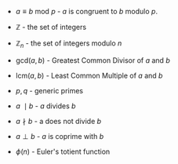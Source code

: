 * $a\equiv b \text{ mod } p$ - $a$ is congruent to $b$ modulo $p$. 
* $\mathbb{Z}$ - the set of integers
* $\mathbb{Z}_n$ - the set of integers modulo $n$

* $\text{gcd}(a,b)$ - Greatest Common Divisor of $a$ and $b$
* $\text{lcm}(a,b)$ - Least Common Multiple of $a$ and $b$

* $p,q$ - generic primes
* $a \ \mid b$ - $a$ divides $b$
* $a\nmid b$ - a does not divide $b$
* $a\perp b$ - $a$ is coprime with $b$
* $\phi(n)$ - Euler's totient function